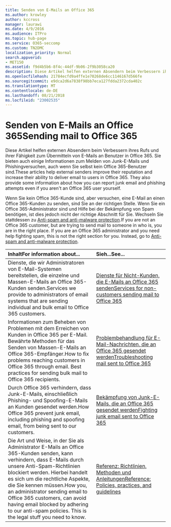 ```yaml
---
title: Senden von E-Mails an Office 365
ms.author: krowley
author: kccross
manager: laurawi
ms.date: 4/9/2016
ms.audience: ITPro
ms.topic: hub-page
ms.service: O365-seccomp
ms.custom: TN2DMC
localization_priority: Normal
search.appverid:
- MET150
ms.assetid: f9d4b5b6-8f4c-44df-9b06-2f9b3058ca20
description: Diese Artikel helfen externen Absendern beim Verbessern ihres Rufs und ihrer Fähigkeit zum Übermitteln von E-Mails an Benutzer in Office 365. Sie bieten auch einige Informationen zum Melden von Junk-E-Mails und Phishingversuchen, auch wenn Sie selbst kein Office 365-Benutzer sind.
ms.openlocfilehash: 21784ecfd9a4ffe1e70268de6cc1146167d566fe
ms.sourcegitcommit: e9dca2d6a7838f98bb7eca127fdda2372cda402c
ms.translationtype: MT
ms.contentlocale: de-DE
ms.lasthandoff: 08/21/2018
ms.locfileid: "23002535"
---
```

# <a name="sending-mail-to-office-365"></a><span data-ttu-id="db756-104">Senden von E-Mails an Office 365</span><span class="sxs-lookup"><span data-stu-id="db756-104">Sending mail to Office 365</span></span>

<span data-ttu-id="db756-p102">Diese Artikel helfen externen Absendern beim Verbessern ihres Rufs und ihrer Fähigkeit zum Übermitteln von E-Mails an Benutzer in Office 365. Sie bieten auch einige Informationen zum Melden von Junk-E-Mails und Phishingversuchen, auch wenn Sie selbst kein Office 365-Benutzer sind.</span><span class="sxs-lookup"><span data-stu-id="db756-p102">These articles help external senders improve their reputation and increase their ability to deliver email to users in Office 365. They also provide some information about how you can report junk email and phishing attempts even if you aren't an Office 365 user yourself.</span></span>
  
<span data-ttu-id="db756-p103">Wenn Sie kein Office 365-Kunde sind, aber versuchen, eine E-Mail an einen Office 365-Kunden zu senden, sind Sie an der richtigen Stelle. Wenn Sie ein Office 365-Administrator sind und Hilfe bei der Bekämpfung von Spam benötigen, ist dies jedoch nicht der richtige Abschnitt für Sie. Wechseln Sie stattdessen zu [Anti-spam and anti-malware protection](http://technet.microsoft.com/library/93c6c227-7442-4293-b64d-ec8f15c928db.aspx).</span><span class="sxs-lookup"><span data-stu-id="db756-p103">If you are not an Office 365 customer, but are trying to send mail to someone in who is, you are in the right place. If you are an Office 365 administrator and you need help fighting spam, this is not the right section for you. Instead, go to [Anti-spam and anti-malware protection](http://technet.microsoft.com/library/93c6c227-7442-4293-b64d-ec8f15c928db.aspx).</span></span>
  
|<span data-ttu-id="db756-110">**Inhalt**</span><span class="sxs-lookup"><span data-stu-id="db756-110">**For information about...**</span></span>|<span data-ttu-id="db756-111">**Sieh...**</span><span class="sxs-lookup"><span data-stu-id="db756-111">**See...**</span></span>|
|:-----|:-----|
|<span data-ttu-id="db756-112">Dienste, die wir Administratoren von E-Mail-Systemen bereitstellen, die einzelne und Massen-E-Mails an Office 365-Kunden senden.</span><span class="sxs-lookup"><span data-stu-id="db756-112">Services we provide to administrators of email systems that are sending individual and bulk email to Office 365 customers.</span></span>  <br/> |[<span data-ttu-id="db756-113">Dienste für Nicht-Kunden, die E-Mails an Office 365 senden</span><span class="sxs-lookup"><span data-stu-id="db756-113">Services for non-customers sending mail to Office 365</span></span>](services-for-non-customers.md) <br/> |
|<span data-ttu-id="db756-p104">Informationen zum Beheben von Problemen mit dem Erreichen von Kunden in Office 365 per E-Mail. Bewährte Methoden für das Senden von Massen-E-Mails an Office 365-Empfänger.</span><span class="sxs-lookup"><span data-stu-id="db756-p104">How to fix problems reaching customers in Office 365 through email. Best practices for sending bulk mail to Office 365 recipients.</span></span>  <br/> |[<span data-ttu-id="db756-116">Problembehandlung für E-Mail-Nachrichten, die an Office 365 gesendet werden</span><span class="sxs-lookup"><span data-stu-id="db756-116">Troubleshooting mail sent to Office 365</span></span>](troubleshooting-mail-sent-to-office-365.md) <br/> |
|<span data-ttu-id="db756-117">Durch Office 365 verhindern, dass Junk-E-Mails, einschließlich Phishing- und Spoofing-E-Mails an Kunden gesendet werden.</span><span class="sxs-lookup"><span data-stu-id="db756-117">How Office 365 prevent junk email, including phishing and spoofing email, from being sent to our customers.</span></span>  <br/> |[<span data-ttu-id="db756-118">Bekämpfung von Junk-E-Mails, die an Office 365 gesendet werden</span><span class="sxs-lookup"><span data-stu-id="db756-118">Fighting junk email sent to Office 365</span></span>](fighting-junk-email.md) <br/> |
|<span data-ttu-id="db756-p105">Die Art und Weise, in der Sie als Administrator E-Mails an Office 365-Kunden senden, kann verhindern, dass E-Mails durch unsere Anti-Spam-Richtlinien blockiert werden. Hierbei handelt es sich um die rechtliche Aspekte, die Sie kennen müssen.</span><span class="sxs-lookup"><span data-stu-id="db756-p105">How you, an administrator sending email to Office 365 customers, can avoid having email blocked by adhering to our anti-spam policies. This is the legal stuff you need to know.</span></span>  <br/> |[<span data-ttu-id="db756-121">Referenz: Richtlinien, Methoden und Anleitungen</span><span class="sxs-lookup"><span data-stu-id="db756-121">Reference: Policies, practices, and guidelines</span></span>](reference-policies-practices-and-guidelines.md) <br/> |
   

